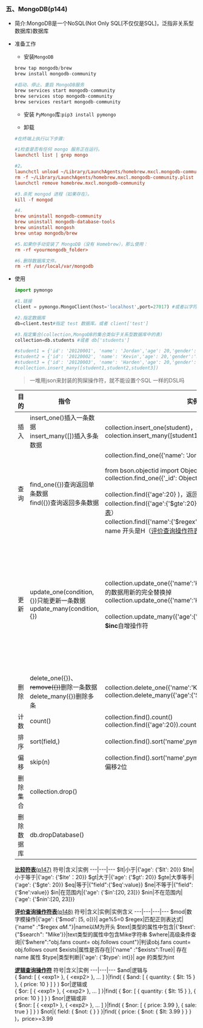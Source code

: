 ### 五、MongoDB(p144)
- 简介:MongoDB是一个NoSQL(Not Only SQL[不仅仅是SQL]，泛指非关系型数据库)数据库
- 准备工作
  - 安装`MongoDB`
  ```python
  brew tap mongodb/brew
  brew install mongodb-community

  #启动、停止、重启 MongoDB服务
  brew services start mongodb-community
  brew services stop mongodb-community
  brew services restart mongodb-community
  ```
  - 安装 `PyMongo`库:`pip3 install pymongo`

  - 卸载
  ```ini
  #在终端上执行以下步骤:

  #1检查是否有任何 mongo 服务正在运行。
  launchctl list | grep mongo
  
  #2。
  launchctl unload ~/Library/LaunchAgents/homebrew.mxcl.mongodb-community.plist
  rm -f ~/Library/LaunchAgents/homebrew.mxcl.mongodb-community.plist
  launchctl remove homebrew.mxcl.mongodb-community
  
  #3.杀死 mongod 进程（如果存在）。
  kill -f mongod

  #4.
  brew uninstall mongodb-community
  brew uninstall mongodb-database-tools
  brew uninstall mongosh
  brew untap mongodb/brew

  #5.如果你手动安装了 MongoDB（没有 Homebrew），那么使用：
  rm -rf <yourmongodb_folder>

  #6.删除数据库文件。
  rm -rf /usr/local/var/mongodb
  ```
- 使用
  ```python
  import pymongo

  #1.链接
  client = pymongo.MongoClient(host='localhost',port=27017) #或者以字符串形式 pymongo.MongoClient('mongodb://localhost:27017/')

  #2.指定数据库
  db=client.test#指定 test 数据库。或者 client['test']

  #3.指定集合(collection,MongoDB的集合类似于关系型数据库中的表)
  collection=db.students #或者 db['students']

  #student1 = {'id': '20120001', 'name': 'Jordan','age': 20,'gender':'male'}
  #student2 = {'id': '20120002', 'name': 'Kevin','age': 20,'gender':'male'}
  #student3 = {'id': '20120003', 'name': 'Harden','age': 20,'gender':'male'}
  #collection.insert_many([student1,student2,student3])
  ```

  > 一堆用json来封装的狗屎操作符，就不能设置个SQL 一样的DSL吗
  
  目的|指令|实例|其他
  --|--|--|---
  插入|insert_one()插入一条数据</br>insert_many([])插入多条数据|collection.insert_one(student)，返回 _id(唯一标识)</br>colection.insert_many([student1,student2])|result.inserted_ids返回的是插入的_id数组
  查询|find_one({})查询返回单条数据</br>find({})查询返回多条数据|collection.find_one({'name': 'Jordan'})</br></br>from bson.objectid import ObjectId</br>collection.find_one({'_id': ObjectId('xx')})</br></br>collection.find({'age':20} )，返回Cursor </br>collection.find({'age':{'$gte':20}})，查找age>=20（[比较符表](#section4.4.1)）</br>collection.find({'name':{'$regex':'^H.*'}})，正则表达式匹配 name 开头是H（[评价查询操作符表](#section4.4.2)）
  更新|update_one(condition,{})只能更新一条数据</br>update_many(condition,{})|collection.update_one({'name':'Kevin'},newStudent)，将原来的数据用新的完全替换掉<br>collection.update_one({'name':'Kevin'},{'$set':newStudent})</br></br>collection.update_many({'age':{'$gt':20}},{'$inc':{'age':1}})，**$inc**自增操作符|update_one还有个参数`upsert`:更新或插入</br>**$set操作符**只更新newStudent中的字段（且如果更新字段旧值和新值相等则不会更新）</br></br>update_one返回{'ok':1/\*代表执行成功\*/,'nModified':1/\*影响行数\*/,'n':1,'updateExisting':True}</br>代码访问:result.matched_count(匹配行数)，result.modifyied_count(影响行数)
  删除|delete_one({})、~~remove({})~~删除一条数据</br>delete_many({})删除多条|collection.delete_one({'name':'Kevin'})</br>collection.delete_many({'age':{'$lt':25}})|代码访问:result.deleted_count(删除行数)
  计数|count()|collection.find().count()</br>collection.find({'age':20}).count()||
  排序|sort(field,)|collection.find().sort('name',pymongo.ASCENDING)||
  偏移|skip(n)|collection.find().sort('name',pymongo.ASCENDING).skip(2)，偏移2位||
  删除集合|collection.drop()||
  删除数据库|db.dropDatabase()||
  <a id="section4.4.1" href="https://mongodb.net.cn/manual/reference/operator/query-comparison/">**比较符表**(p147)</a>
  符号|含义|实例
  ---|---|---
  $lt|小于|{'age': {'$lt': 20}}
  $lte|小于等于|{'age': {'$lte'：20}}
  $gt|大于|{'age': {'$gt': 20}}
  $gte|大季等手|{'age': {'$gte': 20}}
  $eq|等于|{"field":{'$eq':value}}
  $ne|不等于|{"field":{'$ne':value}}
  $in|在范围内|{'age': {'$in':[20, 23]}}
  $nin|不在范围内|{'age': {'$nin':[20, 23]}}

  **<a id="section4.4.2" href="https://mongodb.net.cn/manual/reference/operator/query-evaluation/">评价查询操作符表**(p148)</a>
  符号|含义|实例|实例含义
  ---|---|---|---
   $mod|数字模操作|{'age': {'$mod': [5, o]}}| age%5=0
  $regex|匹配正则表达式|{'name" :"$regex *aM.*"}|name以M为开头
  $text|类型的属性中包含|{'$text': {"$search": "Mike'}}|text类型的属性中包含Mike字符串
  $where|高级条件查询|{'$where":"obj.fans count= obj.follows count"}|判读obj.fans count= obj.follows count
  $exists|属性是否存在|{'name" :"$exists":True}| 存在 name 属性
  $type|类型判断|{'age': {'$type': int}}| age 的类型为int

  **[逻辑查询操作符](https://mongodb.net.cn/manual/reference/operator/query-logical/)**
  符号|含义|实例
  ---|---|---
  $and|逻辑与</br>{ $and: [ { \<exp1\> }, { \<exp2\> }, ... ] }|find( { $and: [ { quantity: { $lt: 15 } }, { price: 10 } ] } )
  $or|逻辑或</br>{ $or: [ { \<exp1\> }, { \<exp2\> }, ... ] }|find( { $or: [ { quantity: { $lt: 15 } }, { price: 10 } ] } )
  $nor|逻辑或非</br>{ $nor: [ { \<exp1\> }, { \<exp2\> }, ... ] }|find(  { $nor: [ { price: 3.99 }, { sale: true } ] }   )
  $not|{ field: { $not: { <operator-exp> } } }|find( { price: { $not: { $lt: 3.99 } } } )，price>=3.99